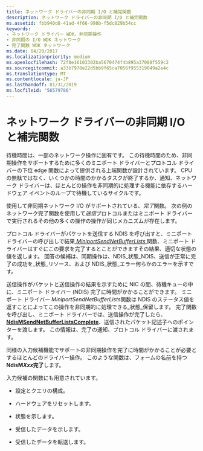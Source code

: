 ```yaml
---
title: ネットワーク ドライバーの非同期 I/O と補完関数
description: ネットワーク ドライバーの非同期 I/O と補完関数
ms.assetid: fbb940d8-41ad-4f66-998b-f5dc829b54cc
keywords:
- ネットワーク ドライバー WDK、非同期操作
- 非同期の I/O WDK ネットワーク
- 完了関数 WDK ネットワーク
ms.date: 04/20/2017
ms.localizationpriority: medium
ms.openlocfilehash: 72f8e16103302ba5670474f4b895a37088f559c2
ms.sourcegitcommit: a33b7978e22d5bb9f65ca7056f955319049a2e4c
ms.translationtype: MT
ms.contentlocale: ja-JP
ms.lasthandoff: 01/31/2019
ms.locfileid: "56579786"
---
```

# <a name="asynchronous-io-and-completion-functions-in-network-drivers"></a>ネットワーク ドライバーの非同期 I/O と補完関数





待機時間は、一部のネットワーク操作に固有です。 この待機時間のため、非同期操作をサポートするために多くのミニポート ドライバーとプロトコル ドライバーの下位 edge 関数によって提供される上端関数が設計されています。 CPU の無駄ではなく、いくつかの時間のかかるタスクが終了するか、通知、ネットワーク ドライバーは、ほとんどの操作を非同期的に処理する機能に依存するハードウェア イベントのループで待機しているサイクルです。

使用して非同期ネットワーク I/O がサポートされている、*完了*関数。 次の例のネットワーク完了関数を使用して*送信*プロトコルまたはミニポート ドライバーで実行されるその他の多くの操作の操作が同じメカニズムが存在します。

プロトコル ドライバーがパケットを送信する NDIS を呼び出すと、ミニポート ドライバーの呼び出しで結果[ *MiniportSendNetBufferLists* ](https://msdn.microsoft.com/library/windows/hardware/ff559440)関数、ミニポート ドライバーはすぐにこの要求を完了するとことができますその結果、適切な状態の値を返します。 回答の候補は、同期操作は、NDIS\_状態\_NDIS、送信が正常に完了の成功を\_状態\_リソース、および NDIS\_状態\_エラー何らかのエラーを示すです。

送信操作がパケットと送信操作の結果を示すために NIC の間、待機キューの中に、ミニポート ドライバー (NDIS) 完了に時間がかかることができます。 ミニポート ドライバー *MiniportSendNetBufferLists*関数は NDIS のステータス値を返すことによってこの操作を非同期的に処理できる\_状態\_保留します。 完了関数を呼び出し、ミニポート ドライバーでは、送信操作が完了したら、 [ **NdisMSendNetBufferListsComplete**](https://msdn.microsoft.com/library/windows/hardware/ff563668)、送信されたパケット記述子へのポインターを渡します。 この情報は、完了の通知、プロトコル ドライバーに渡されます。

同様の入力候補機能でサポートの非同期操作を完了に時間がかかることが必要とするほとんどのドライバー操作。 このような関数は、フォームの名前を持つ**NdisM*Xxx*完了**します。

入力候補の関数にも用意されています。

-   設定とクエリの構成。

-   ハードウェアをリセットします。

-   状態を示します。

-   受信したデータを示します。

-   受信したデータを転送します。

 

 





